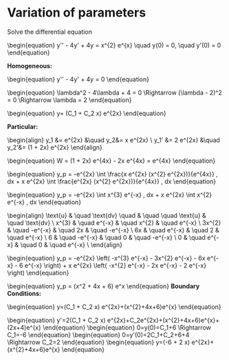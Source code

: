# Variation of parameters
Solve the differential equation

\begin{equation}
y'' - 4y' + 4y = x^{2} e^{x}  \quad y(0) = 0, \quad y'(0) = 0
\end{equation}

**Homogeneous:**

\begin{equation}
y'' - 4y' + 4y = 0
\end{equation}

\begin{equation}
\lambda^2 - 4\lambda + 4 = 0 \Rightarrow (\lambda - 2)^2 = 0 \Rightarrow \lambda = 2
\end{equation}

\begin{equation}
y= (C_1 + C_2 x) e^{2x}
\end{equation}

**Particular:**

\begin{align}
y_1   &= e^{2x}          &\quad y_2&= x e^{2x} \\
y_1'  &= 2 e^{2x}        &\quad y_2'&= (1 + 2x) e^{2x}
\end{align}

\begin{equation}
W = (1 + 2x) e^{4x} - 2x e^{4x} = e^{4x}
\end{equation}

\begin{equation}
y_p = -e^{2x} \int \frac{x e^{2x} (x^{2} e^{2x})}{e^{4x}} \, dx + x e^{2x} \int \frac{e^{2x} (x^{2} e^{2x})}{e^{4x}} \, dx
\end{equation}

\begin{equation}
y_p = -e^{2x} \int x^{3} e^{-x} \, dx + x e^{2x} \int x^{2} e^{-x} \, dx
\end{equation}

\begin{align}
\text{u} & \quad \text{dv} \quad & \quad \quad \text{u} & \quad \text{dv} \\
x^{3}   & \quad e^{-x}  & \quad x^{2} & \quad e^{-x} \\
3x^{2}  & \quad -e^{-x} & \quad 2x    & \quad -e^{-x} \\
6x      & \quad e^{-x}  & \quad 2     & \quad e^{-x} \\
6       & \quad -e^{-x} & \quad 0     & \quad -e^{-x} \\
0       & \quad e^{-x}  & \quad 0     & \quad e^{-x} \\
\end{align}

\begin{equation}
y_p = -e^{2x} \left( -x^{3} e^{-x} - 3x^{2} e^{-x} - 6x e^{-x} - 6 e^{-x} \right) + x e^{2x} \left( -x^{2} e^{-x} - 2x e^{-x} - 2 e^{-x} \right)
\end{equation}

\begin{equation}
y_p = (x^2 + 4x + 6) e^x
\end{equation}
**Boundary Conditions:**

\begin{equation}
y=(C_1 + C_2 x) e^{2x}+(x^{2}+4x+6)e^{x}
\end{equation}

\begin{equation}
y'=2(C_1 + C_2 x) e^{2x}+C_2e^{2x}+(x^{2}+4x+6)e^{x}+(2x+4)e^{x}
\end{equation}
\begin{equation}
0=y(0)=C_1+6 \Rightarrow C_1=-6
\end{equation}
\begin{equation}
0=y'(0)=2C_1+C_2+6+4 \Rightarrow C_2=2
\end{equation}
\begin{equation}
y=(-6 + 2 x) e^{2x}+(x^{2}+4x+6)e^{x}
\end{equation}